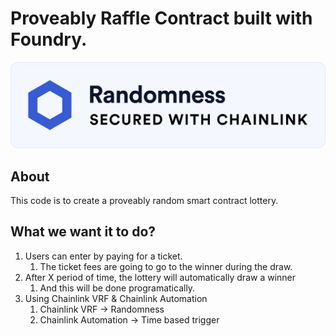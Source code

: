 # Proveably Raffle Contract built with Foundry.

![chainlink](images/chainlink.png)

## About

This code is to create a proveably random smart contract lottery.

## What we want it to do?

1. Users can enter by paying for a ticket.
    1. The ticket fees are going to go to the winner during the draw.
2. After X period of time, the lottery will automatically draw a winner
    1. And this will be done programatically.
3. Using Chainlink VRF & Chainlink Automation
    1. Chainlink VRF -> Randomness
    2. Chainlink Automation -> Time based trigger
